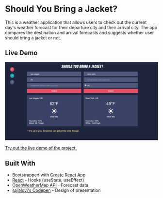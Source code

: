 # Should You Bring a Jacket?

This is a weather application that allows users to check out the current day's weather forecast for their departure city and their arrival city. The app compares the destination and arrival forecasts and suggests whether user should bring a jacket or not.

## Live Demo

![Screenshot of live demo](./bring-a-jacket-demo.png)

[Try out the live demo of the project.](https://bring-a-jacket.herokuapp.com/)

## Built With

  - Bootstrapped with [Create React App](https://github.com/facebook/create-react-app)
  - [React](https://reactjs.org/) - Hooks (useState, useEffect)
  - [OpenWeatherMap API](https://openweathermap.org/) - Forecast data
  - [@jlalovi's Codepen](https://codepen.io/jlalovi/full/bIyAr) - Design of presentation
